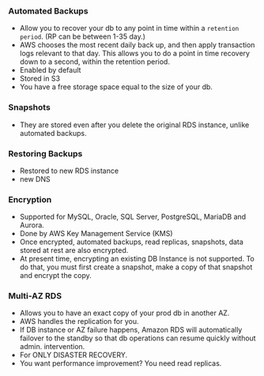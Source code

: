 ### Automated Backups

* Allow you to recover your db to any point in time within a `retention period`. (RP can be between 1-35 day.)
* AWS chooses the most recent daily back up, and then apply transaction logs relevant to that day. This allows you to do a point in time recovery down to a second, within the retention period.
* Enabled by default
* Stored in S3
* You have a free storage space equal to the size of your db.


### Snapshots

* They are stored even after you delete the original RDS instance, unlike automated backups.

### Restoring Backups

* Restored to new RDS instance
* new DNS

### Encryption

* Supported for MySQL, Oracle, SQL Server, PostgreSQL, MariaDB and Aurora.
* Done by AWS Key Management Service (KMS)
* Once encrypted, automated backups, read replicas, snapshots, data stored at rest are also encrypted.
* At present time, encrypting an existing DB Instance is not supported. To do that, you must first create a snapshot, make a copy of that snapshot and encrypt the copy.

### Multi-AZ RDS

* Allows you to have an exact copy of your prod db in another AZ.
* AWS handles the replication for you.
* If DB instance or AZ failure happens, Amazon RDS will automatically failover to the standby so that db operations can resume quickly without admin. intervention.
* For ONLY DISASTER RECOVERY.
* You want performance improvement? You need read replicas.